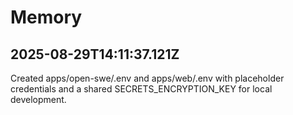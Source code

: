 # Memory

## 2025-08-29T14:11:37.121Z

Created apps/open-swe/.env and apps/web/.env with placeholder credentials and a shared SECRETS_ENCRYPTION_KEY for local development.

